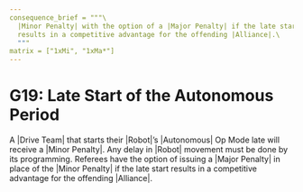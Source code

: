 ```yaml
---
consequence_brief = """\
  |Minor Penalty| with the option of a |Major Penalty| if the late start \
  results in a competitive advantage for the offending |Alliance|.\
  """
matrix = ["1xMi", "1xMa*"]
---
```


# G19: Late Start of the Autonomous Period

A |Drive Team| that starts their |Robot|’s |Autonomous| Op Mode late will
receive a |Minor Penalty|. Any delay in |Robot| movement must be done by its
programming. Referees have the option of issuing a |Major Penalty| in place of
the |Minor Penalty| if the late start results in a competitive advantage for the
offending |Alliance|.
